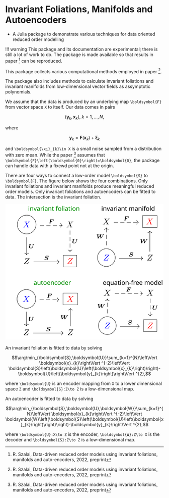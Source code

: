 # Invariant Foliations, Manifolds and Autoencoders
* A Julia package to demonstrate various techniques for data oriented reduced order modelling

!!! warning
    This package and its documentation are experimental; there is still a lot of work to do. 
    The package is made available so that results in paper [^paper] can be reproduced.

This package collects various computational methods employed in paper [^paper]. 

The package also includes methods to calculate invariant foliations and invariant manifolds from low-dimensional vector fields as assymptotic polynomials.

We assume that the data is produced by an underlying map ``\boldsymbol{F}`` from vector space ``X`` to itself. Our data comes in pairs
```math
\left(\boldsymbol{y}_{k}, \boldsymbol{x}_{k}\right),\;k=1,\ldots,N,
```
where
```math
\boldsymbol{y}_{k}=\boldsymbol{F}\left(\boldsymbol{x}_{k}\right)+\boldsymbol{\xi}_{k}
```
and ``\boldsymbol{\xi}_{k}\in X`` is a small noise sampled from a distribution with zero mean. While the paper [^paper] assumes that ``\boldsymbol{F}\left(\boldsymbol{0}\right)=\boldsymbol{0}``, the package can handle data with a fixewd point not at the origin.

There are four ways to connect a low-order model ``\boldsymbol{S}`` to ``\boldsymbol{F}``. The figure below shows the four combinations. Only invariant foliations and invariant manifolds produce meaningful reduced order models. Only invariant foliations and autoencoders can be fitted to data. The intersection is the invariant foliation.

![alternative text](connections.svg)

An invariant foliation is fitted to data by solving
```math
\arg\min_{\boldsymbol{S},\boldsymbol{U}}\sum_{k=1}^{N}\left\Vert \boldsymbol{x}_{k}\right\Vert ^{-2}\left\Vert \boldsymbol{S}\left(\boldsymbol{U}\left(\boldsymbol{x}_{k}\right)\right)-\boldsymbol{U}\left(\boldsymbol{y}_{k}\right)\right\Vert ^{2},
```
where ``\boldsymbol{U}`` is an encoder mapping from ``X`` to a lower dimensional space ``Z`` and ``\boldsymbol{S}:Z\to Z`` is a low-dimensional map.

An autoencoder is fitted to data by solving
```math
\arg\min_{\boldsymbol{S},\boldsymbol{U},\boldsymbol{W}}\sum_{k=1}^{N}\left\Vert \boldsymbol{x}_{k}\right\Vert ^{-2}\left\Vert \boldsymbol{W}\left(\boldsymbol{S}\left(\boldsymbol{U}\left(\boldsymbol{x}_{k}\right)\right)\right)-\boldsymbol{y}_{k}\right\Vert ^{2},
```
where ``\boldsymbol{U}:X\to Z`` is the encoder, ``\boldsymbol{W}:Z\to X`` is the decoder and ``\boldsymbol{S}:Z\to Z`` is a low-dimensional map.

[^paper]: R. Szalai, Data-driven reduced order models using invariant foliations, manifolds and auto-encoders, 2022, preprint

